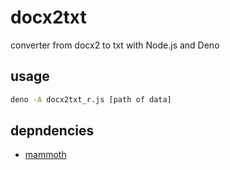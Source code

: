 # docx2txt

converter from docx2 to txt with Node.js and Deno

## usage

```sh
deno -A docx2txt_r.js [path of data]
```

## depndencies

- [mammoth](https://www.npmjs.com/package/mammoth)
